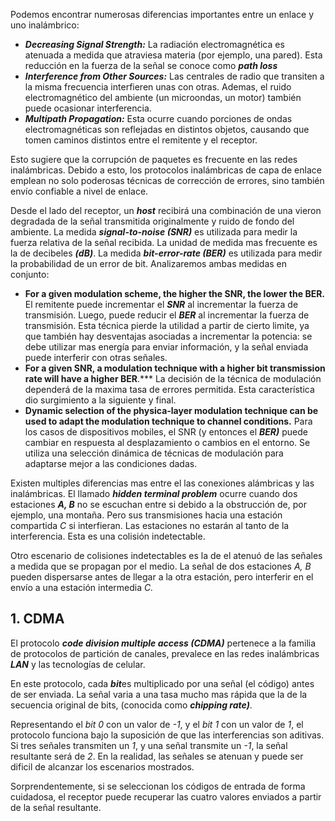 Podemos encontrar numerosas diferencias importantes entre un enlace y uno inalámbrico:

- ***Decreasing Signal Strength:*** La radiación electromagnética es atenuada a medida que atraviesa materia (por ejemplo, una pared). Esta reducción en la fuerza de la señal se conoce como ***path loss***
- ***Interference from Other Sources:*** Las centrales de radio que transiten a la misma frecuencia interfieren unas con otras. Ademas, el ruido electromagnético del ambiente (un microondas, un motor) también puede ocasionar interferencia.
- ***Multipath Propagation:*** Esta ocurre cuando porciones de ondas electromagnéticas son reflejadas en distintos objetos, causando que tomen caminos distintos entre el remitente y el receptor.

Esto sugiere que la corrupción de paquetes es frecuente en las redes inalámbricas. Debido a esto, los protocolos inalámbricas de capa de enlace emplean no solo poderosas técnicas de corrección de errores, sino también envío confiable a nivel de enlace.

Desde el lado del receptor, un ***host*** recibirá una combinación de una vieron degradada de la señal transmitida originalmente y ruido de fondo del ambiente. La medida ***signal-to-noise (SNR)*** es utilizada para medir la fuerza relativa de la señal recibida. La unidad de medida mas frecuente es la de decibeles ***(dB)***. La medida ***bit-error-rate (BER)*** es utilizada para medir la probabilidad de un error de bit. Analizaremos ambas medidas en conjunto:

- **For a given modulation scheme, the higher the SNR, the lower the BER.** El remitente puede incrementar el ***SNR*** al incrementar la fuerza de transmisión. Luego, puede reducir el ***BER*** al incrementar la fuerza de transmisión. Esta técnica pierde la utilidad a partir de cierto limite, ya que también hay desventajas asociadas a incrementar la potencia: se debe utilizar mas energía para enviar información, y la señal enviada puede interferir con otras señales.
- **For a given SNR, a modulation technique with a higher bit transmission rate will have a higher BER**.*** La decisión de la técnica de modulación dependerá de la maxima tasa de errores permitida. Esta característica dio surgimiento a la siguiente y final.
- **Dynamic selection of the physica-layer modulation technique can be used to adapt the modulation technique to channel conditions.** Para los casos de dispositivos mobiles, el SNR (y entonces el ***BER)*** puede cambiar en respuesta al desplazamiento o cambios en el entorno. Se utiliza una selección dinámica de técnicas de modulación para adaptarse mejor a las condiciones dadas.

Existen multiples diferencias mas entre el las conexiones alámbricas y las inalámbricas. El llamado ***hidden terminal problem*** ocurre cuando dos estaciones ***A, B*** no se escuchan entre si debido a la obstrucción de, por ejemplo, una montaña. Pero sus transmisiones hacia una estación compartida *C* si interfieran. Las estaciones no estarán al tanto de la interferencia. Esta es una colisión indetectable.

Otro escenario de colisiones indetectables es la de el atenuó de las señales a medida que se propagan por el medio. La señal de dos estaciones *A, B* pueden dispersarse antes de llegar a la otra estación, pero interferir en el envío a una estación intermedia *C.*

## 1. CDMA

El protocolo ***code division multiple access (CDMA)*** pertenece a la familia de protocolos de partición de canales, prevalece en las redes inalámbricas ***LAN*** y las tecnologías de celular.

En este protocolo, cada ***bit***es multiplicado por una señal (el código) antes de ser enviada. La señal varia a una tasa mucho mas rápida que la de la secuencia original de bits, (conocida como ***chipping rate)***.

Representando el *bit 0* con un valor de *-1*, y el *bit 1* con un valor de *1*, el protocolo funciona bajo la suposición de que las interferencias son aditivas. Si tres señales transmiten un *1*, y una señal transmite un *-1*, la señal resultante será de *2*. En la realidad, las señales se atenuan y puede ser dificil de alcanzar los escenarios mostrados.

Sorprendentemente, si se seleccionan los códigos de entrada de forma cuidadosa, el receptor puede recuperar las cuatro valores enviados a partir de la señal resultante.
